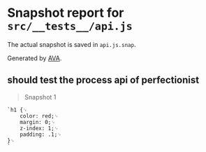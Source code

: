 # Snapshot report for `src/__tests__/api.js`

The actual snapshot is saved in `api.js.snap`.

Generated by [AVA](https://avajs.dev).

## should test the process api of perfectionist

> Snapshot 1

    `h1 {␊
        color: red;␊
        margin: 0;␊
        z-index: 1;␊
        padding: .1;␊
    }␊
    `
